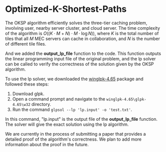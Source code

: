 # Optimized-K-Shortest-Paths

The OKSP algorithm efficiently solves the three-tier caching problem, involving user, nearby server cluster, and cloud server. The time complexity of the algorithm is $O((K\cdot M + N) \cdot M \cdot \log N))$, where $K$ is the total number of tiles that all $M$ MEC servers can cache in collaboration, and $N$ is the number of different tile files. 

And we added the **output_lp_file** function to the code. This function outputs the linear programming input file of the original problem, and the lp solver can be called to verify the correctness of the solution given by the OKSP algorithm. 

To use the lp solver, we downloaded the [winglpk-4.65](https://jaist.dl.sourceforge.net/project/winglpk/winglpk/GLPK-4.65/winglpk-4.65.zip) package and followed these steps:

1. Download glpk.
2. Open a command prompt and navigate to the `winglpk-4.65\glpk-4.65\w32` directory.
3. Run the command `glpsol --lp 'lp.input' -o 'test.txt'`.

In this command, "lp.input" is the output file of the **output_lp_file** function. The solver will give the exact solution using the lp algorithm.

We are currently in the process of submitting a paper that provides a detailed proof of the algorithm's correctness. We plan to add more information about the proof in the future.
